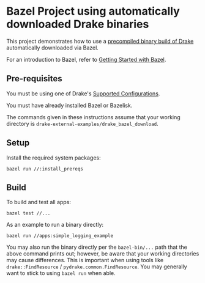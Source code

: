 # Bazel Project using automatically downloaded Drake binaries

This project demonstrates how to use a
[precompiled binary build of Drake](https://drake.mit.edu/from_binary.html)
automatically downloaded via Bazel.

For an introduction to Bazel, refer to
[Getting Started with Bazel](https://bazel.build/start).

## Pre-requisites

You must be using one of Drake's
[Supported Configurations](https://drake.mit.edu/installation.html#supported-configurations).

You must have already installed Bazel or Bazelisk.

The commands given in these instructions assume that your working directory is
`drake-external-examples/drake_bazel_download`.

## Setup

Install the required system packages:

```
bazel run //:install_prereqs
```

## Build

To build and test all apps:
```
bazel test //...
```

As an example to run a binary directly:
```
bazel run //apps:simple_logging_example
```

You may also run the binary directly per the `bazel-bin/...` path that the
above command prints out; however, be aware that your working directories may
cause differences.  This is important when using tools like
`drake::FindResource` / `pydrake.common.FindResource`.
You may generally want to stick to using `bazel run` when able.

